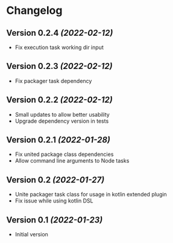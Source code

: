 Changelog
=========

Version 0.2.4 *(2022-02-12)*
--------------------------

* Fix execution task working dir input

Version 0.2.3 *(2022-02-12)*
--------------------------

* Fix packager task dependency

Version 0.2.2 *(2022-02-12)*
--------------------------

* Small updates to allow better usability
* Upgrade dependency version in tests

Version 0.2.1 *(2022-01-28)*
--------------------------

* Fix united package class dependencies
* Allow command line arguments to Node tasks

Version 0.2 *(2022-01-27)*
--------------------------

* Unite packager task class for usage in kotlin extended plugin
* Fix issue while using kotlin DSL

Version 0.1 *(2022-01-23)*
--------------------------

* Initial version